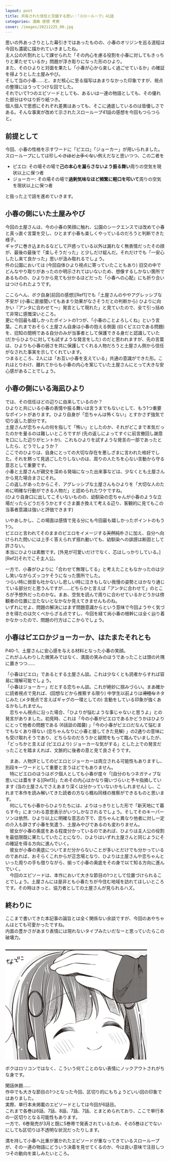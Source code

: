```yaml
---
layout: post
title: 共有された信任と交錯する思い：『スローループ』41話
categories: 漫画 感想 考察
cover: /images/20211225_00.jpg
---
```


思いの外あっさりとした幕引きではあったものの、小春のオリジンを巡る道程は今回も濃密に描かれていきましたね。  
主人公の片割れとして課せられた「その内心を慮る役割を小春に対してもきっちりと果たせているか」問題が浮き彫りになった形のひより。  
また、そのひよりと対面を果たし「小春が心から楽しく過ごせているか」の確証を得ようとした土屋みやび。  
そして当の小春……と、まだ核心に至る描写はあまりなかった印象ですが、視点の整理にはうってつけな回でした。  
それでいて1つのエピソードとしても、あるいは一連の物語としても、その優れた部分はやはり折り紙つき。  
個人個人で思惑にそれぞれ差異はあっても、そこに通底しているのは皆優しさである。そんな事実が改めて示されたスローループ41話の感想を今回もつらつらと。

## 前提として

今回、小春の性格を示すワードに「ピエロ」「ジョーカー」が用いられました。スローループにしては珍し~~くさほど上手くな~~い例えだなと思いつつ、この二者を

- ピエロ: その場その場で**己の本心を漏らさないよう振る舞い**周りの空気を現状以上に保つ者  
- ジョーカー: その場その場で**過剰気味なほど頻繁に軽口を叩いて**周りの空気を現状以上に保つ者  

と扱った上で話を進めていきます。

## 小春の側にいた土屋みやび

今回の土屋さんは、今の小春の笑顔に触れ、公園のシークエンスでは改めて小春と真っ直ぐ言葉を交し、ひとまず小春も楽しくやっているのだろうと判断できた様子。  
ギャグに巻き込まれるなどして戸惑っている以外は漏れなく無表情だったその顔が、最後の最後で「楽しそうだった」と少しだけ綻んだ。それだけでも「一安心したし来て良かった」思いが汲み取れるでしょう。  
件の公園においては (今回自体ひより視点に寄っていたこともあり) 旧交の中でどんなやり取りがあったのか明示されてはいないため、想像するしかない箇所であるものの、ひよりから見ても分かるほどだった「小春への心配」にも折り合いはつけられたようです。

ここらへん、ボク自身[前回の感想][Ref1]でも「土屋さんのややアグレッシブな不安が (小春に直接聞いてもあまり効果がなさそうだとの判断から) ひよりに向かい『アンタに合わせて〜』発言として現れた」と見ていたので、全て引っ括めて非常に感慨深いところ。  
更に今回最も嬉しかったポイントの1つが、「小春のことよろしくね」という言葉。これまでおそらく土屋さん自身は小春の抱える側面 (曰くピエロである問題) を、旧知の間柄である自分のみが当事者として保護できる身だと認識していた (だからひよりに対しても試すような発言をした) のだと思われますが、先の言葉は、ひよりも小春の弱さを共に保護してくれる人物だろうと土屋さん側から信任がなされた事実を示してくれています。  
つまるところ、2人には「お互い小春を支えている」共通の意識ができた形。これはとりわけ、離れてからも小春の内心を案じていた土屋さんにとって大きな安心感があることでしょう。

## 小春の側にいる海凪ひより

では、その信任はどの辺りに由来しているのか？  
ひよりと共にいる小春の表情や振る舞いは言うまでもないとして、もう1つ重要なポイントがあります。ひより自身が「恋ちゃんは怖くない」とすかさず強気で切り返した部分です。  
土屋さんが恋ちゃんの何を指して「怖い」としたのか、それがどこまで本気だったのかを量るのは難しいところですが (先の返しによってすぐに前言撤回し謝意を口にした辺りがヒントか)、これもひよりを試すような発言の一部であったとしたら、どうでしょうか？  
ここでのひよりは、自身にとっての大切な存在を悪しざまに言われた格好でした。それを黙って見過ごしたりしないのは、周りの人たちを心ない言動から守る意志として重要です。  
小春と土屋さんが親交を深める発端になった出来事などは、少なくとも土屋さんから見た場合まさにそれ。  
この返しがあったからこそ、アグレッシブな土屋さんもひよりを「大切な人のために明確な行動ができる人物だ」と認められたワケですね。  
(ひより自身口に出してこそいないものの、幼馴染の恋ちゃんが小春のような立場だったらどうだろうかとすぐさま置き換えて考える辺り、客観的に見てもこの当事者意識は強いと評価できます)

いやあしかし、この場面は感情で見る分にも今回最も嬉しかったポイントのもう1つ。  
ピエロと言われてそのままのピエロをイメージする~~天然~~純朴さに加え、自分へ向けられた問いには上手く答えられず揺れ動いても、幼馴染への誹謗は断固として許さない。  
本当にひよりは素敵です。[外見が可愛いだけでなく、芯はしっかりしている。][Ref2]それでこそ主人公。

一方で、小春がひよりに「合わせて無理してる」と考えたこともなかったのは少し笑いながらズッコケそうになった箇所でした。  
つらい時に弱音も吐かないし悲しい時に泣きもしない我慢の姿勢とはかなり通じている部分だと思うんですが……どちらかと言えば「アンタに合わせて」のところが予想外だったのかな。まあ、空気を読んで周りに合わせているかどうかは傍観者の位置に立たないとなかなか見えてきませんものね。  
いずれにせよ、問題の解決にはまず問題意識からという意味で今回ようやく気づきを得たのは欠くべからざる点ですし、今回を経て尚小春の根幹には全く辿り着かなかったので、問題の行方はここからでしょう。

## 小春はピエロかジョーカーか、はたまたそれとも

P40-1、土屋さんに安心感を与える材料となった小春の笑顔。  
これがふんわりした微笑みではなく、満面の笑みのほうであったことは頭の片隅に置きつつ……

「小春はピエロ」であるとする土屋さん談。これは少なくとも読者からすれば容易に理解可能でしょう。  
「小春はジョーカー」だとする恋ちゃん談。これが絶妙に掴みづらい。まあ確かに読者視点で見れば、(回想などから推察する限り) 中学生以前よりは~~滑稽な~~ネタじみた (メタ視点で言えばギャグの一環としての) 言動をしている印象が強くあるかもしれません。  
　恋ちゃん視点に沿った場合、「ひよりが悩むような事じゃないと思うよ」との発言がありました。初見時、これは「今の小春がピエロであるかどうかはひよりにとって他者の問題である (6話談の踏襲) 」「今の小春がピエロだなんて悩むまでもなくあり得ない (恋ちゃんなりに小春と接してきた見解) 」の2通りの意味にも受け取れそうであり、どちらなのだろうかと疑問をもって臨んでいましたが、「どっちかと言えば (ピエロより) ジョーカーな気がする」とした上での発言だったことを踏まえれば、文脈的に後者の意と見て良さそうです。  

　まあ、人物評としてのピエロとジョーカーは両立される可能性もありますし、別段キーワードとして重要と言うほどでもありません。  
　特にピエロのほうはボク個人としても小春が度々「[自分のもつネガティブな思いには蓋をする][Ref3]」ためその内心はかなり窺いづらいと予々指摘しています (当の土屋さんでさえあまり深くは分かっていないかもしれません) し、これまで本作を読み解いてきた読者の方なら概ね同様の推察ができるものと思います。  
　何にしても小春からひよりたちには、よりはっきりとした形で「新天地にて暮らす今」にまつわる意思表示がいつしかなされるでしょう。そしてそのキーパーソンは依然、ひより以上に明確な意志の下で、恋ちゃんと異なり他者に対し一定の介入も辞さず小春を気遣う、土屋みやびであるのも変わりません。  
　彼女が小春の奥底をある程度分かっているのであれば、ひよりは主人公の役割を最低限既に果たしていたことになり、ひよりはいずれ土屋さんと同じようにその確証を得る方向に進んでいく。  
　彼女が小春の奥底についてまだ分からないことが多いとだけでも分かっているのであれば、おそらくこれからが正念場となり、ひよりは土屋さんや恋ちゃんといった周りの手も借りながら、揃って小春の奥底をその身で以て知る方向に進んでいく。  
　今回のエピソードは、本作において大きな節目の1つとして位置づけられることでしょう。土屋さんには是非とも小春たちが今住む地域を訪れてほしいところです。その時はきっと、協力者としての土屋さんが見られるハズ。

## 終わりに

ここまで書いてきた本記事の論旨とは全く関係ない余談ですが、今回のあやちゃんはとても可愛かったですね。  
内面の豊かさがあまり表情には現れないタイプみたいだなーと思っていたらこの破壊力。

![41話より](/images/20211225_00.jpg "41話より、あやちゃん可愛い")

ボクはロリコンではなく、こういう何てことのない表情にノックアウトされがちな身です。

閑話休題……  
作中でも大きな節目の1つとなった今回、区切り的にもちょうどいい回の印象ではありました。  
実際、単行本未掲載のエピソードとしては今回が6話目。  
これまで各巻は6話、7話、8話、7話、7話、とまとめられており、ここで単行本の一区切りとなる可能性もあります。  
一方で、6巻発売が3月と既に5巻帯で発表されているため、その5巻ほどでないにしても区切りは不透明な状況だったりします。

満を持して小春へ比重が置かれたエピソードが重なってきているスローループが、その一連の物語にどういう決着を見せてくるのか、今は良い意味で注目しつつその動向を楽しみたいところ。
